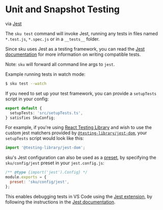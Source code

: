 # Unit and Snapshot Testing

via [Jest](https://facebook.github.io/jest/)

The `sku test` command will invoke Jest, running any tests in files named `*.test.js`, `*.spec.js` or in a `__tests__` folder.

Since sku uses Jest as a testing framework, you can read the [Jest documentation](https://facebook.github.io/jest/) for more information on writing compatible tests.

Note: `sku` will forward all command line args to `jest`.

Example running tests in watch mode:

```sh
$ sku test --watch
```

If you need to set up your test framework, you can provide a `setupTests` script in your config:

```ts
export default {
  setupTests: 'src/setupTests.ts',
} satisfies SkuConfig;
```

For example, if you're using [React Testing Library](https://testing-library.com/docs/react-testing-library/intro/) and wish to use the custom jest matchers provided by [`@testing-library/jest-dom`](https://github.com/testing-library/jest-dom), your `setupTests` script would look like this:

```ts
import '@testing-library/jest-dom';
```

sku's Jest configuration can also be used as a [preset](https://jestjs.io/docs/configuration#preset-string), by specifying the `sku/config/jest` preset in your `jest.config.js`:

```js
/** @type {import('jest').Config} */
module.exports = {
  preset: 'sku/config/jest',
};
```

This enables debugging tests in VS Code using the [Jest extension](https://marketplace.visualstudio.com/items?itemName=Orta.vscode-jest), by following the instructions in the [Jest documentation](https://jestjs.io/docs/en/troubleshooting#debugging-in-vs-code).
